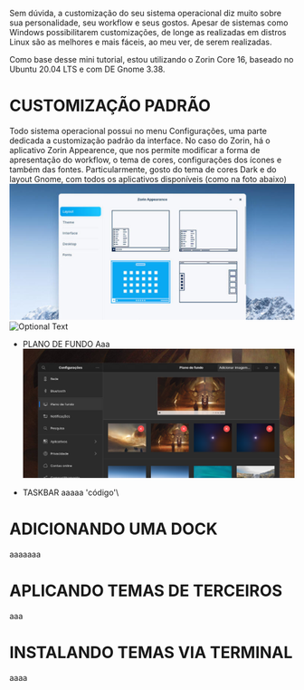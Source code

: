 Sem dúvida, a customização do seu sistema operacional diz muito sobre sua personalidade, seu workflow e seus gostos. Apesar de sistemas como Windows possibilitarem customizações, de longe as realizadas em distros Linux são as melhores e mais fáceis, ao meu ver, de serem realizadas.

Como base desse mini tutorial, estou utilizando o Zorin Core 16, baseado no Ubuntu 20.04 LTS e com DE Gnome 3.38.

# CUSTOMIZAÇÃO PADRÃO
Todo sistema operacional possui no menu Configurações, uma parte dedicada a customização padrão da interface. No caso do Zorin, há o aplicativo Zorin Appearence, que nos permite modificar a forma de apresentação do workflow, o tema de cores, configurações dos ícones e também das fontes. Particularmente, gosto do tema de cores Dark e do layout Gnome, com todos os aplicativos disponíveis (como na foto abaixo)
![Tela de apresentação do Zorin Appearence](https://raw.githubusercontent.com/reinaldonunes/CustomizeDistroLinux/main/assets/customize-img-01.png)
![Optional Text](../main/assets/customize-img-01.png)

- PLANO DE FUNDO
Aaa
![Configurando e alterando o plano de fundo](https://raw.githubusercontent.com/reinaldonunes/CustomizeDistroLinux/main/assets/customize-img-02.png)

- TASKBAR
aaaaa \'código'\


# ADICIONANDO UMA DOCK
aaaaaaa


# APLICANDO TEMAS DE TERCEIROS
aaa

# INSTALANDO TEMAS VIA TERMINAL
aaaa